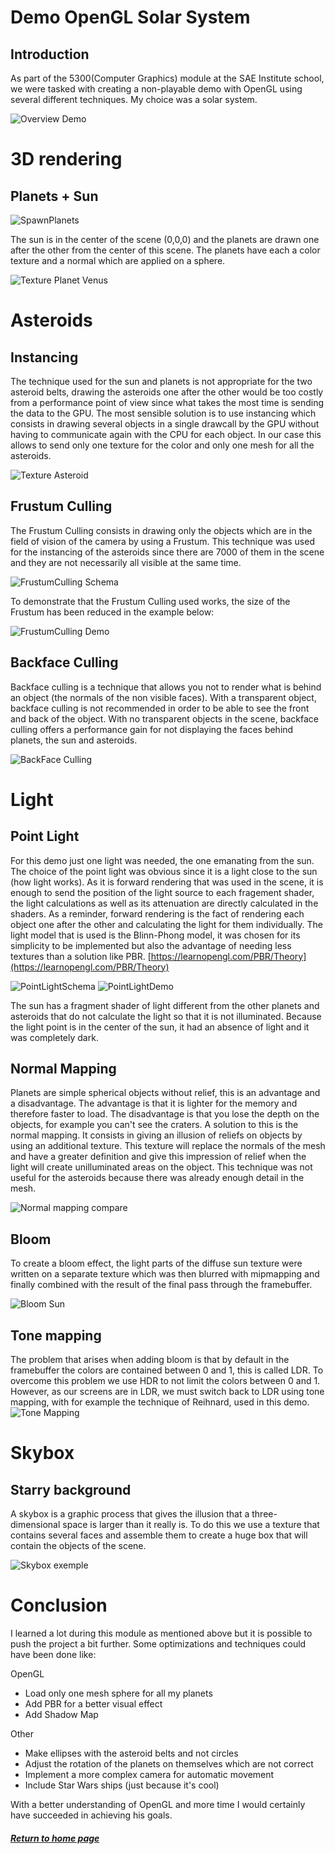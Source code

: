 # Demo OpenGL Solar System

## Introduction

As part of the 5300(Computer Graphics) module at the SAE Institute school, we were tasked with creating a non-playable demo with OpenGL using several different techniques. My choice was a solar system.

![Overview Demo](../assets/GIF/Demo1.gif)

# 3D rendering
## Planets + Sun
![SpawnPlanets](../assets/GIF/spawnPlanets.gif)

The sun is in the center of the scene (0,0,0) and the planets are drawn one after the other from the center of this scene. The planets have each a color texture and a normal which are applied on a sphere.

![Texture Planet Venus](../assets/Montage_normal_mapping.PNG)


# Asteroids
## Instancing
The technique used for the sun and planets is not appropriate for the two asteroid belts, drawing the asteroids one after the other would be too costly from a performance point of view since what takes the most time is sending the data to the GPU. The most sensible solution is to use instancing which consists in drawing several objects in a single drawcall by the GPU without having to communicate again with the CPU for each object. In our case this allows to send only one texture for the color and only one mesh for all the asteroids.

![Texture Asteroid](../assets/Montage_Asteroid.PNG)

## Frustum Culling
The Frustum Culling consists in drawing only the objects which are in the field of vision of the camera by using a Frustum. This technique was used for the instancing of the asteroids since there are 7000 of them in the scene and they are not necessarily all visible at the same time.

![FrustumCulling Schema](../assets/FrustumCulling.jpg)

To demonstrate that the Frustum Culling used works, the size of the Frustum has been reduced in the example below:

![FrustumCulling Demo](../assets/GIF/FrustumCulling.gif)

## Backface Culling
Backface culling is a technique that allows you not to render what is behind an object (the normals of the non visible faces). With a transparent object, backface culling is not recommended in order to be able to see the front and back of the object.
With no transparent objects in the scene, backface culling offers a performance gain for not displaying the faces behind planets, the sun and asteroids.

![BackFace Culling](../assets/backfaceCulling.png)

# Light
## Point Light
For this demo just one light was needed, the one emanating from the sun. The choice of the point light was obvious since it is a light close to the sun (how light works). As it is forward rendering that was used in the scene, it is enough to send the position of the light source to each fragement shader, the light calculations as well as its attenuation are directly calculated in the shaders. As a reminder, forward rendering is the fact of rendering each object one after the other and calculating the light for them individually. The light model that is used is the Blinn-Phong model, it was chosen for its simplicity to be implemented but also the advantage of needing less textures than a solution like PBR. [https://learnopengl.com/PBR/Theory](https://learnopengl.com/PBR/Theory)

![PointLightSchema](../assets/PointLight.PNG)
![PointLightDemo](../assets/PointLight3.png)

The sun has a fragment shader of light different from the other planets and asteroids that do not calculate the light so that it is not illuminated. Because the light point is in the center of the sun, it had an absence of light and it was completely dark.

## Normal Mapping
Planets are simple spherical objects without relief, this is an advantage and a disadvantage. The advantage is that it is lighter for the memory and therefore faster to load. The disadvantage is that you lose the depth on the objects, for example you can't see the craters.
A solution to this is the normal mapping. It consists in giving an illusion of reliefs on objects by using an additional texture. This texture will replace the normals of the mesh and have a greater definition and give this impression of relief when the light will create unilluminated areas on the object. This technique was not useful for the asteroids because there was already enough detail in the mesh.

![Normal mapping compare](../assets/normal_mapping_compare.png)

## Bloom
To create a bloom effect, the light parts of the diffuse sun texture were written on a separate texture which was then blurred with mipmapping and finally combined with the result of the final pass through the framebuffer.

![Bloom Sun](../assets/Montage_bloom_sun2.PNG)

## Tone mapping
The problem that arises when adding bloom is that by default in the framebuffer the colors are contained between 0 and 1, this is called LDR. To overcome this problem we use HDR to not limit the colors between 0 and 1. However, as our screens are in LDR, we must switch back to LDR using tone mapping, with for example the technique of Reihnard, used in this demo.
![Tone Mapping](../assets/hdr_exposure_tone_mapping.png)

# Skybox
## Starry background
A skybox is a graphic process that gives the illusion that a three-dimensional space is larger than it really is. To do this we use a texture that contains several faces and assemble them to create a huge box that will contain the objects of the scene.

![Skybox exemple](../assets/Example_Skybox.png)

# Conclusion
I learned a lot during this module as mentioned above but it is possible to push the project a bit further. Some optimizations and techniques could have been done like:

OpenGL
* Load only one mesh sphere for all my planets
* Add PBR for a better visual effect
* Add Shadow Map

Other
* Make ellipses with the asteroid belts and not circles
* Adjust the rotation of the planets on themselves which are not correct
* Implement a more complex camera for automatic movement
* Include Star Wars ships (just because it's cool)

With a better understanding of OpenGL and more time I would certainly have succeeded in achieving his goals.

##### [Return to home page](https://sosolamojo.github.io/)
